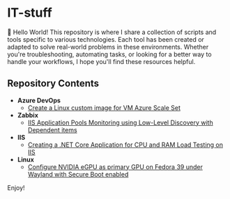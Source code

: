 # IT-stuff
👋 Hello World! This repository is where I share a collection of scripts and tools specific to various technologies. Each tool has been created or adapted to solve real-world problems in these environments.
Whether you're troubleshooting, automating tasks, or looking for a better way to handle your workflows, I hope you'll find these resources helpful.

## Repository Contents

- **Azure DevOps**
  - [Create a Linux custom image for VM Azure Scale Set](/Azure%20DevOps/Create%20a%20Linux%20custom%20image%20for%20VM%20Azure%20Scale%20Set/Create%20a%20Linux%20custom%20image%20using%20Packer%20with%20HCL%20and%20save%20it%20in%20an%20Azure%20Gallery%20to%20use%20it%20as%20image%20to%20create%20a%20new%20VM%20Azure%20Scale%20Set.md)
- **Zabbix**
  - [IIS Application Pools Monitoring using Low-Level Discovery with Dependent items](/Zabbix/IIS%20Application%20Pools%20Monitoring/IIS%20Application%20Pools%20Monitoring%20using%20Low-Level%20Discovery%20with%20Dependent%20items.md)
- **IIS**
  - [Creating a .NET Core Application for CPU and RAM Load Testing on IIS](/IIS/Create%20.NET%20Core%20Load%20Test%20Application/Creating%20a%20.NET%20Core%20Application%20for%20CPU%20and%20RAM%20Load%20Testing%20on%20IIS.md)
- **Linux**
  - [Configure NVIDIA eGPU as primary GPU on Fedora 39 under Wayland with Secure Boot enabled](/Configuring_an_NVIDIA_GeForce_RTX_20,_30,_40_Series_as_an_eGPU_(using_Razer_Core_X)_to_be_the_primary_GPU_on_Linux_Fedora_39_under_Wayland_desktop_with_Secure_Boot_enabled.md)

Enjoy!
